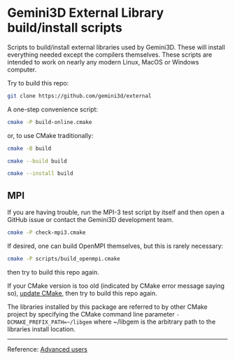 # Gemini3D External Library build/install scripts

Scripts to build/install external libraries used by Gemini3D.
These will install everything needed except the compilers themselves.
These scripts are intended to work on nearly any modern Linux, MacOS or Windows computer.

Try to build this repo:

```sh
git clone https://github.com/gemini3d/external
```

A one-step convenience script:

```sh
cmake -P build-online.cmake
```

or, to use CMake traditionally:

```sh
cmake -B build

cmake --build build

cmake --install build
```

## MPI

If you are having trouble, run the MPI-3 test script by itself and then open a GitHub issue or
contact the Gemini3D development team.

```sh
cmake -P check-mpi3.cmake
```

If desired, one can build OpenMPI themselves, but this is rarely necessary:

```sh
cmake -P scripts/build_openmpi.cmake
```

then try to build this repo again.

If your CMake version is too old (indicated by CMake error message saying so), [update CMake](./Readme_cmake.md), then try to build this repo again.

The libraries installed by this package are referred to by other CMake project by specifying the CMake command line parameter `-DCMAKE_PREFIX_PATH=~/libgem` where ~/libgem is the arbitrary path to the libraries install location.

---

Reference: [Advanced users](./Readme_dev.md)
